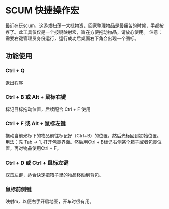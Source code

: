 # SCUM 快捷操作宏

最近在玩scum，这游戏扫荡一大批物资，回家整理物品是最痛苦的时候，手都按疼了。此工具仅仅是一个按键映射宏，旨在方便拖动物品，请放心使用。
注意：需要右键管理员身份运行，运行成功后桌面右下角会出现一个图标。

## 功能使用

### Ctrl + Q

退出程序

### Ctrl + B 或 Alt + 鼠标右键

标记目标拖动位置，后续配合 Ctrl + F 使用

### Ctrl + F 或 Alt + 鼠标左键

拖动当前光标下的物品前往标记好（Ctrl+B）的位置，然后光标回到初始位置。
用法：先 Tab -> 1, 打开包裹界面。然后用Ctrl + B标记右侧某个箱子或者包裹位置，再对物品使用Ctrl + F。

### Ctrl + D 或 Ctrl + 鼠标左键

双击左键，适合快速把箱子里的物品移动到背包。

### 鼠标前侧键

映射m，以便右手开启地图，开车时很有用。